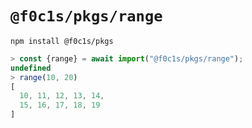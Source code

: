 # `@f0c1s/pkgs/range`

`npm install @f0c1s/pkgs`

```javascript
> const {range} = await import("@f0c1s/pkgs/range");
undefined
> range(10, 20)
[
  10, 11, 12, 13, 14,
  15, 16, 17, 18, 19
]
```
